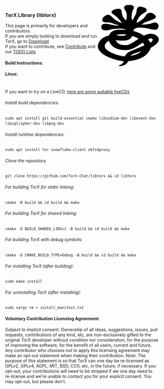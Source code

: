 <img alt="Logo" width="200" height="200" src="https://raw.githubusercontent.com/TorX-Chat/torx-gtk4/main/other/scalable/apps/logo-torx-symbolic.svg" align="right" style="position: relative; top: 0; left: 0;">

### TorX Library (libtorx)
This page is primarily for developers and contributors.
<br>If you are simply looking to download and run TorX, go to [Download](https://torx.chat/#download)
<br>If you want to contribute, see [Contribute](https://torx.chat/#contribute) and our [TODO Lists](https://torx.chat/todo.html)

#### Build Instructions:
##### Linux:
<br>If you want to try on a LiveCD, <a href="https://get.debian.org/images/weekly-live-builds/amd64/iso-hybrid/">here are some suitable liveCDs</a>

###### Install build dependencies:
`sudo apt install git build-essential cmake libsodium-dev libevent-dev libsqlcipher-dev libpng-dev`

###### Install runtime dependencies:
`sudo apt install tor snowflake-client obfs4proxy`

###### Clone the repository
`git clone https://github.com/TorX-Chat/libtorx && cd libtorx`

###### For building TorX for static linking:
`cmake -B build && cd build && make`

###### For building TorX for shared linking:
`cmake -D BUILD_SHARED_LIBS=1 -B build && cd build && make`

###### For building TorX with debug symbols:
`cmake -D CMAKE_BUILD_TYPE=Debug -B build && cd build && make`

###### For installing TorX (after building):
`sudo make install`

###### For uninstalling TorX (after installing):
`sudo xargs rm < install_manifest.txt`

#### Voluntary Contribution Licensing Agreement:
Subject to implicit consent: Ownership of all ideas, suggestions, issues, pull requests, contributions of any kind, etc, are non-exclusively gifted to the original TorX developer without condition nor consideration, for the purpose of improving the software, for the benefit of all users, current and future. Any contributor who chooses not to apply this licensing agreement may make an opt-out statement when making their contribution.
Note: The purpose of this statement is so that TorX can one day be re-licensed as GPLv2, GPLv4, AGPL, MIT, BSD, CC0, etc, in the future, if necessary. If you opt-out, your contributions will need to be stripped if we one day need to re-license and we're unable to contact you for your explicit consent. You may opt-out, but please don't.
